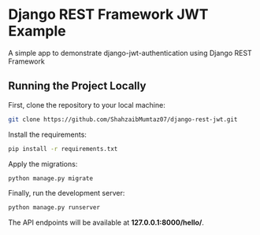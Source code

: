 # Django REST Framework JWT Example

A simple app to demonstrate django-jwt-authentication using Django REST Framework
## Running the Project Locally

First, clone the repository to your local machine:

```bash
git clone https://github.com/ShahzaibMumtaz07/django-rest-jwt.git
```

Install the requirements:

```bash
pip install -r requirements.txt
```

Apply the migrations:

```bash
python manage.py migrate
```

Finally, run the development server:

```bash
python manage.py runserver
```

The API endpoints will be available at **127.0.0.1:8000/hello/**.


